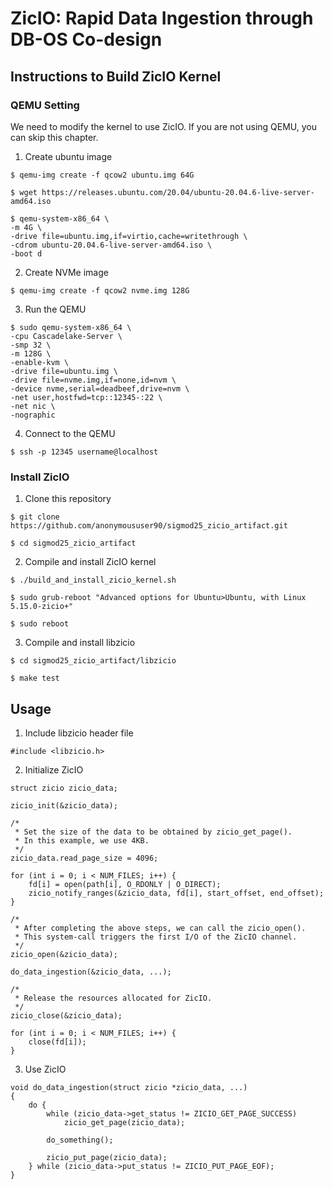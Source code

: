 # ZicIO: Rapid Data Ingestion through DB-OS Co-design

## Instructions to Build ZicIO Kernel

### QEMU Setting

We need to modify the kernel to use ZicIO. If you are not using QEMU, you can skip this chapter.

1. Create ubuntu image
```
$ qemu-img create -f qcow2 ubuntu.img 64G

$ wget https://releases.ubuntu.com/20.04/ubuntu-20.04.6-live-server-amd64.iso

$ qemu-system-x86_64 \
-m 4G \
-drive file=ubuntu.img,if=virtio,cache=writethrough \
-cdrom ubuntu-20.04.6-live-server-amd64.iso \
-boot d
```

2. Create NVMe image
```
$ qemu-img create -f qcow2 nvme.img 128G
```

3. Run the QEMU
```
$ sudo qemu-system-x86_64 \
-cpu Cascadelake-Server \
-smp 32 \
-m 128G \
-enable-kvm \
-drive file=ubuntu.img \
-drive file=nvme.img,if=none,id=nvm \
-device nvme,serial=deadbeef,drive=nvm \
-net user,hostfwd=tcp::12345-:22 \
-net nic \
-nographic
```

4. Connect to the QEMU
```
$ ssh -p 12345 username@localhost
```

### Install ZicIO

1. Clone this repository
```
$ git clone https://github.com/anonymoususer90/sigmod25_zicio_artifact.git

$ cd sigmod25_zicio_artifact
```

2. Compile and install ZicIO kernel
```
$ ./build_and_install_zicio_kernel.sh

$ sudo grub-reboot "Advanced options for Ubuntu>Ubuntu, with Linux 5.15.0-zicio+"

$ sudo reboot
```

3. Compile and install libzicio
```
$ cd sigmod25_zicio_artifact/libzicio

$ make test
```
## Usage

1. Include libzicio header file
```
#include <libzicio.h>
```

2. Initialize ZicIO
```
struct zicio zicio_data;

zicio_init(&zicio_data);

/*
 * Set the size of the data to be obtained by zicio_get_page().
 * In this example, we use 4KB.
 */ 
zicio_data.read_page_size = 4096;

for (int i = 0; i < NUM_FILES; i++) {
    fd[i] = open(path[i], O_RDONLY | O_DIRECT);
    zicio_notify_ranges(&zicio_data, fd[i], start_offset, end_offset);
}

/*
 * After completing the above steps, we can call the zicio_open().
 * This system-call triggers the first I/O of the ZicIO channel.
 */
zicio_open(&zicio_data);

do_data_ingestion(&zicio_data, ...);

/*
 * Release the resources allocated for ZicIO.
 */
zicio_close(&zicio_data);

for (int i = 0; i < NUM_FILES; i++) {
    close(fd[i]);
}
```

3. Use ZicIO
```
void do_data_ingestion(struct zicio *zicio_data, ...)
{
    do {
        while (zicio_data->get_status != ZICIO_GET_PAGE_SUCCESS)
            zicio_get_page(zicio_data);

        do_something();

        zicio_put_page(zicio_data);
    } while (zicio_data->put_status != ZICIO_PUT_PAGE_EOF);
}
```
